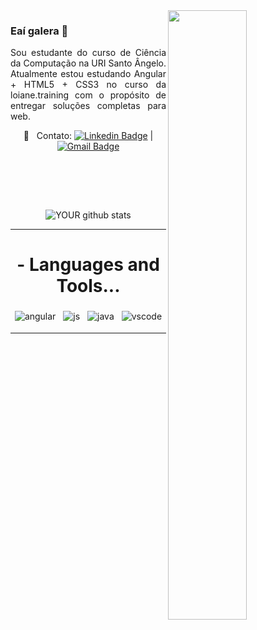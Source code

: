 
  <img src="https://media.giphy.com/media/ZVik7pBtu9dNS/giphy.gif" width="50%" align="right" >


### Eaí galera 👋
<p align="justify">Sou estudante do curso de Ciência da Computação na URI Santo Ângelo.
Atualmente estou estudando Angular + HTML5 + CSS3 no curso da loiane.training
com o propósito de entregar soluções completas para web.</p>


<div align="center">

:email: &nbsp; Contato: [![Linkedin Badge](https://img.shields.io/badge/-LinkedIn-blue?style=flat-square&logo=Linkedin&logoColor=white&link=https://www.linkedin.com/in/nathan-heinzmann-616216141/)](https://www.linkedin.com/in/nathan-heinzmann-616216141/) 
| 
[![Gmail Badge](https://img.shields.io/badge/-Gmail-c14438?style=flat-square&logo=Gmail&logoColor=white&link=mailto:nathanhph@gmail.com)](mailto:nathanhph@gmail.com)

<br><br>

<br>


   ![YOUR github stats](https://github-readme-stats.vercel.app/api?username=nathanheinzmann&show_icons=true&theme=radical)

</div>


***

<h1 align="center"> - Languages and Tools... </h1>

<p align="center">
  
  <img src="https://github.com/Quadrified/Quadrified/blob/master/assets/svg/dev/frameworks/ angular.svg" alt="angular" style="vertical-align:top; margin:4px">
  <img src="https://github.com/Quadrified/Quadrified/blob/master/assets/svg/dev/languages/html.svg" alt="js" style="vertical-align:top; margin:4px">
  <img src="https://github.com/Quadrified/Quadrified/blob/master/assets/svg/dev/languages/js.svg" alt="java" style="vertical-align:top; margin:4px">
  <img src="https://github.com/Quadrified/Quadrified/blob/master/assets/svg/dev/tools/visualstudio_code.svg" alt="vscode" style="vertical-align:top; margin:4px">

---

</p>



